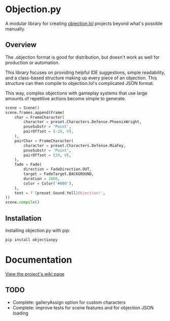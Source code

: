 # Objection.py

A modular library for creating [objection.lol](https://objection.lol/maker) projects beyond what's possible manually.

## Overview

The .objection format is good for distribution, but doesn't work as well for production or automation.

This library focuses on providing helpful IDE suggestions, simple readability, and a class-based structure making up every piece of an objection. This structure can then compile to objection.lol's complicated JSON format.

This way, complex objections with gameplay systems that use large amounts of repetitive actions become simple to generate.

```py
scene = Scene()
scene.frames.append(Frame(
    char = FrameCharacter(
        character = preset.Characters.Defense.PhoenixWright,
        poseSubstr = 'Point',
        pairOffset = (-20, 0),
    ),
    pairChar = FrameCharacter(
        character = preset.Characters.Defense.MiaFey,
        poseSubstr = 'Point',
        pairOffset = (20, 0),
    ),
    fade = Fade(
        direction = FadeDirection.OUT,
        target = FadeTarget.BACKGROUND,
        duration = 1000,
        color = Color('#000'),
    ),
    text = f'{preset.Sound.Yell}Objection!',
))
scene.compile()
```

## Installation

Installing objection.py with pip:
```
pip install objectionpy
```

# Documentation

[View the project's wiki page](https://www.youtube.com/watch?v=dQw4w9WgXcQ)

## TODO

- Complete: galleryAssign option for custom characters
- Complete: improve tests for scene features and for objection JSON loading
